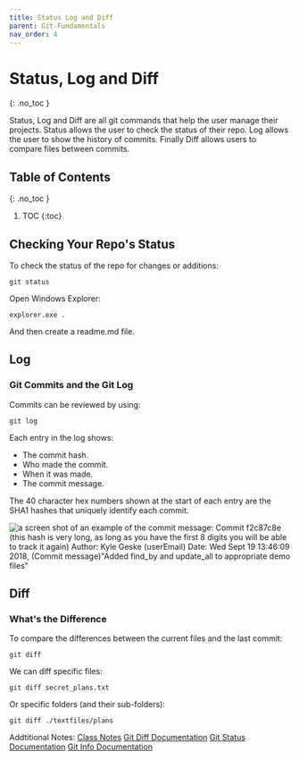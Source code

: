 ```yaml
---
title: Status Log and Diff
parent: Git-Fundamentals 
nav_order: 4
---
```


<!-- prettier-ignore-start -->
# Status, Log and Diff
{: .no_toc }

Status, Log and Diff are all git commands that help the user manage their projects. Status allows the user to check the status of their repo. Log allows the user to show the history of commits. Finally Diff allows users to compare files between commits. 

## Table of Contents
{: .no_toc }

1. TOC
{:toc}

<!-- prettier-ignore-end -->
## Checking Your Repo's Status
To check the status of the repo for changes or additions:
```
git status
```
Open Windows Explorer:
```
explorer.exe .
```
And then create a readme.md file.

## Log
### Git Commits and the Git Log
Commits can be reviewed by using:
```
git log
```
Each entry in the log shows:
- The commit hash.
- Who made the commit.
- When it was made.
- The commit message.

The 40 character hex numbers shown at the start of each entry are the SHA1 hashes
that uniquely identify each commit.

![a screen shot of an example of the commit message: Commit f2c87c8e (this hash is very long, as long as you have the first 8 digits you will be able to track it again) Author: Kyle Geske (userEmail) Date: Wed Sept 19 13:46:09 2018, (Commit message)"Added find_by and update_all to appropriate demo files"](image.png)

## Diff 
### What's the Difference
To compare the differences between the current files and the last commit:
```
git diff
```
We can diff specific files:
```
git diff secret_plans.txt
```
Or specific folders (and their sub-folders):
```
git diff ./textfiles/plans
```

Addtitional Notes: 
[Class Notes](https://learn.rrc.ca/d2l/le/content/645955/viewContent/10531988/View)
[Git Diff Documentation](https://git-scm.com/docs/git-diff)
[Git Status Documentation](https://git-scm.com/docs/git-status)
[Git Info Documentation](https://git-scm.com/docs/git)
